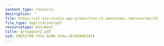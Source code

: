 ```yaml
---
content_type: resource
description: ''
file: https://ol-ocw-studio-app-production.s3.amazonaws.com/courses/15-066j-system-optimization-and-analysis-for-manufacturing-summer-2003/89b52f80f65e828b554aebf8b8462df4_grouppset2.pdf
file_type: application/pdf
resourcetype: Document
title: grouppset2.pdf
uid: 89b52f80-f65e-828b-554a-ebf8b8462df4
---
```

